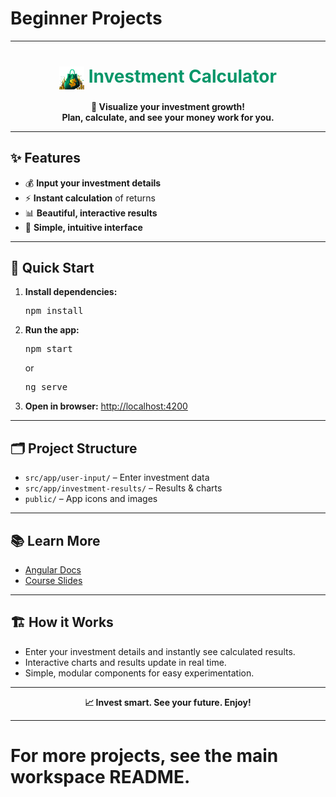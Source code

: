 # Beginner Projects

---

<h1 align="center"><img src="public/investment-calculator-logo.png" width="40" style="vertical-align:middle;"/> <span style="color:#059669">Investment Calculator</span></h1>

<p align="center">
  <b>💸 Visualize your investment growth!<br>Plan, calculate, and see your money work for you.</b>
</p>

---

## ✨ Features

- 💰 <b>Input your investment details</b>
- ⚡ <b>Instant calculation</b> of returns
- 📊 <b>Beautiful, interactive results</b>
- 🧮 <b>Simple, intuitive interface</b>

---

## 🚀 Quick Start

1. <b>Install dependencies:</b>
   <pre>npm install</pre>
2. <b>Run the app:</b>
   <pre>npm start</pre>
   or
   <pre>ng serve</pre>
3. <b>Open in browser:</b>
   <a href="http://localhost:4200">http://localhost:4200</a>

---

## 🗂️ Project Structure

- <code>src/app/user-input/</code> – Enter investment data
- <code>src/app/investment-results/</code> – Results & charts
- <code>public/</code> – App icons and images

---

## 📚 Learn More

- [Angular Docs](https://angular.io/)
- [Course Slides](../other-resources/angular-course-slides.pdf)

---

## 🏗️ How it Works

- Enter your investment details and instantly see calculated results.
- Interactive charts and results update in real time.
- Simple, modular components for easy experimentation.

---

<p align="center">
  <b>📈 Invest smart. See your future. Enjoy!</b>
</p>

---

# For more projects, see the main workspace README.
